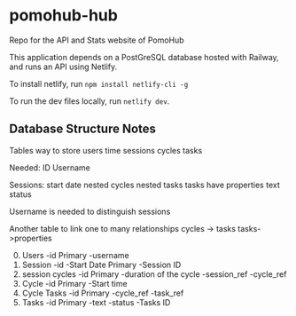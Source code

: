 # pomohub-hub

Repo for the API and Stats website of PomoHub

This application depends on a PostGreSQL database hosted with Railway, and runs an API using Netlify.

To install netlify, run `npm install netlify-cli -g`

To run the dev files locally, run `netlify dev`.

## Database Structure Notes

Tables
way to store
    users
    time
    sessions
        cycles
            tasks

Needed:
    ID
    Username

Sessions:
    start date
    nested cycles
        nested tasks
            tasks have properties
                text
                status

Username is needed to distinguish sessions

Another table to link one to many relationships
    cycles -> tasks
        tasks->properties

0. Users
    -id                         Primary
    -username
1. Session
    -id
    -Start Date                 Primary
    -Session ID  
2. session cycles
    -id                         Primary
    -duration of the cycle
    -session_ref
    -cycle_ref
3. Cycle
    -id                         Primary
    -Start time
4. Cycle Tasks
    -id                         Primary
    -cycle_ref
    -task_ref
5. Tasks
    -id                         Primary
    -text
    -status
    -Tasks ID                   